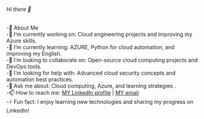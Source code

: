 ###### Hi there 👋

<!--
**Badr1905/Badr1905** is a ✨ _special_ ✨ repository because its `README.md` (this file) appears on your GitHub profile.

Here are some ideas to get you started:
-->
-🌟 About Me<br />
-🔭 I’m currently working on: Cloud engineering projects and improving my Azure skills.<br />
-🌱 I’m currently learning: AZURE, Python for cloud automation, and improving my English.<br />
-👯 I’m looking to collaborate on: Open-source cloud computing projects and DevOps tools.<br />
-🤔 I’m looking for help with: Advanced cloud security concepts and automation best practices.<br />
-💬 Ask me about: Cloud computing, Azure, and learning strategies .<br />
-📫 How to reach me: [MY LinkedIn profile](www.linkedin.com/in/badr-bouarfa)  | [MY email](bouarfabadr344@gmail.com)<br />
-⚡ Fun fact: I enjoy learning new technologies and sharing my progress on LinkedIn!

